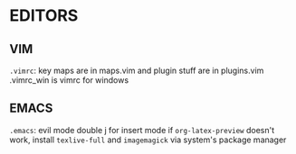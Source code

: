 # EDITORS

## VIM

```.vimrc```:
key maps are in maps.vim and
plugin stuff are in plugins.vim
.vimrc_win is vimrc for windows

## EMACS

```.emacs```:
evil mode
double j for insert mode
if ```org-latex-preview``` doesn't work, install ```texlive-full``` and ```imagemagick``` via system's package manager


